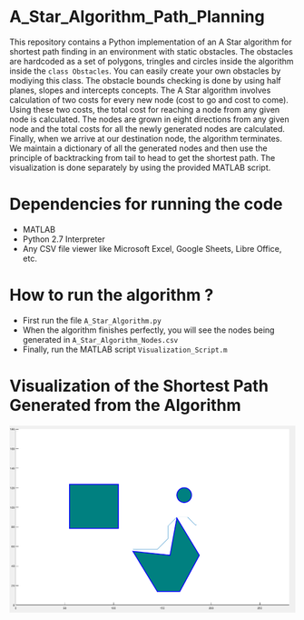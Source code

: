 # A_Star_Algorithm_Path_Planning

This repository contains a Python implementation of an A Star algorithm for shortest path finding in an environment with static obstacles. The obstacles are hardcoded as a set of polygons, tringles and circles inside the algorithm inside the `class Obstacles`. You can easily create your own obstacles by modiying this class. The obstacle bounds checking is done by using half planes, slopes and intercepts concepts. The A Star algorithm involves calculation of two costs for every new node (cost to go and cost to come). Using these two costs, the total cost for reaching a node from any given node is calculated. The nodes are grown in eight directions from any given node and the total costs for all the newly generated nodes are calculated. Finally, when we arrive at our destination node, the algorithm terminates. We maintain a dictionary of all the generated nodes and then use the principle of backtracking from tail to head to get the shortest path. The visualization is done separately by using the provided MATLAB script. 

# Dependencies for running the code
- MATLAB
- Python 2.7 Interpreter
- Any CSV file viewer like Microsoft Excel, Google Sheets, Libre Office, etc.

# How to run the algorithm ?

- First run the file `A_Star_Algorithm.py`
- When the algorithm finishes perfectly, you will see the nodes being generated in `A_Star_Algorithm_Nodes.csv`
- Finally, run the MATLAB script `Visualization_Script.m`

# Visualization of the Shortest Path Generated from the Algorithm

![Shortest_Path_Output](Visualization_Output.png)
